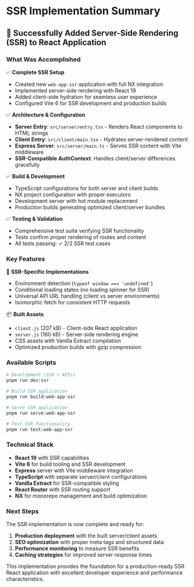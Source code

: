 # SSR Implementation Summary

## 🎉 Successfully Added Server-Side Rendering (SSR) to React Application

### What Was Accomplished

✅ **Complete SSR Setup**
- Created new `web-app-ssr` application with full NX integration
- Implemented server-side rendering with React 19
- Added client-side hydration for seamless user experience
- Configured Vite 6 for SSR development and production builds

✅ **Architecture & Configuration**
- **Server Entry**: `src/server/entry.tsx` - Renders React components to HTML strings
- **Client Entry**: `src/client/main.tsx` - Hydrates server-rendered content 
- **Express Server**: `src/server/main.ts` - Serves SSR content with Vite middleware
- **SSR-Compatible AuthContext**: Handles client/server differences gracefully

✅ **Build & Development**
- TypeScript configurations for both server and client builds
- NX project configuration with proper executors
- Development server with hot module replacement
- Production builds generating optimized client/server bundles

✅ **Testing & Validation**
- Comprehensive test suite verifying SSR functionality
- Tests confirm proper rendering of routes and content
- All tests passing: ✓ 2/2 SSR test cases

### Key Features

🔧 **SSR-Specific Implementations**
- Environment detection (`typeof window === 'undefined'`)
- Conditional loading states (no loading spinner for SSR)
- Universal API URL handling (client vs server environments)
- Isomorphic fetch for consistent HTTP requests

📦 **Built Assets**
- `client.js` (207 kB) - Client-side React application
- `server.js` (160 kB) - Server-side rendering engine
- CSS assets with Vanilla Extract compilation
- Optimized production builds with gzip compression

### Available Scripts

```bash
# Development (SSR + APIs)
pnpm run dev:ssr

# Build SSR application  
pnpm run build:web-app-ssr

# Serve SSR application
pnpm run serve:web-app-ssr

# Test SSR functionality
pnpm run test:web-app-ssr
```

### Technical Stack

- **React 19** with SSR capabilities
- **Vite 6** for build tooling and SSR development
- **Express** server with Vite middleware integration
- **TypeScript** with separate server/client configurations
- **Vanilla Extract** for SSR-compatible styling
- **React Router** with SSR routing support
- **NX** for monorepo management and build optimization

### Next Steps

The SSR implementation is now complete and ready for:
1. **Production deployment** with the built server/client assets
2. **SEO optimization** with proper meta tags and structured data
3. **Performance monitoring** to measure SSR benefits
4. **Caching strategies** for improved server response times

This implementation provides the foundation for a production-ready SSR React application with excellent developer experience and performance characteristics.
